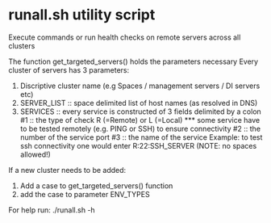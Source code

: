 # runall.sh utility script

Execute commands or run health checks on remote servers across all clusters

The function get_targeted_servers() holds the parameters necessary
Every cluster of servers has 3 parameters:
1. Discriptive cluster name (e.g Spaces / management servers / DI servers etc)
2. SERVER_LIST :: space delimited list of host names (as resolved in DNS)
3. SERVICES :: every service is constructed of 3 fields delimited by a colon
	#1 :: the type of check R (=Remote) or L (=Local) *** some service have to be tested remotely (e.g. PING or SSH) to ensure connectivity
	#2 :: the number of the service port
	#3 :: the name of the service
	Example:  to test ssh connectivity one would enter R:22:SSH_SERVER (NOTE: no spaces allowed!)

If a new cluster needs to be added:
1. Add a case to get_targeted_servers() function
2. add the case to parameter ENV_TYPES

For help run:
	./runall.sh -h